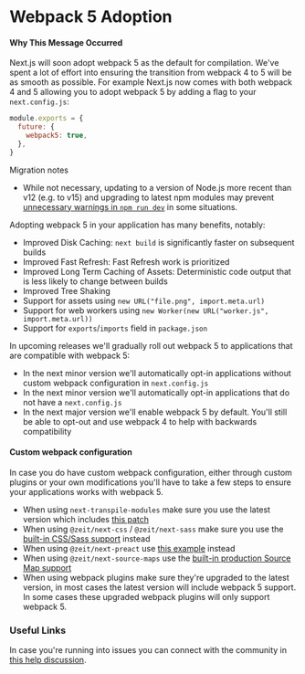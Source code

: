 # Webpack 5 Adoption

#### Why This Message Occurred

Next.js will soon adopt webpack 5 as the default for compilation. We've spent a lot of effort into ensuring the transition from webpack 4 to 5 will be as smooth as possible. For example Next.js now comes with both webpack 4 and 5 allowing you to adopt webpack 5 by adding a flag to your `next.config.js`:

```js
module.exports = {
  future: {
    webpack5: true,
  },
}
```

Migration notes
- While not necessary, updating to a version of Node.js more recent than v12 (e.g. to v15) and upgrading to latest npm modules may prevent [unnecessary warnings in `npm run dev`](https://stackoverflow.com/questions/67082806/when-updating-next-js-to-webpack5-getting-warnings-cant-resolve-fsevents-in) in some situations.

Adopting webpack 5 in your application has many benefits, notably:

- Improved Disk Caching: `next build` is significantly faster on subsequent builds
- Improved Fast Refresh: Fast Refresh work is prioritized
- Improved Long Term Caching of Assets: Deterministic code output that is less likely to change between builds
- Improved Tree Shaking
- Support for assets using `new URL("file.png", import.meta.url)`
- Support for web workers using `new Worker(new URL("worker.js", import.meta.url))`
- Support for `exports`/`imports` field in `package.json`

In upcoming releases we'll gradually roll out webpack 5 to applications that are compatible with webpack 5:

- In the next minor version we'll automatically opt-in applications without custom webpack configuration in `next.config.js`
- In the next minor version we'll automatically opt-in applications that do not have a `next.config.js`
- In the next major version we'll enable webpack 5 by default. You'll still be able to opt-out and use webpack 4 to help with backwards compatibility

#### Custom webpack configuration

In case you do have custom webpack configuration, either through custom plugins or your own modifications you'll have to take a few steps to ensure your applications works with webpack 5.

- When using `next-transpile-modules` make sure you use the latest version which includes [this patch](https://github.com/martpie/next-transpile-modules/pull/179)
- When using `@zeit/next-css` / `@zeit/next-sass` make sure you use the [built-in CSS/Sass support](https://nextjs.org/docs/basic-features/built-in-css-support) instead
- When using `@zeit/next-preact` use [this example](https://github.com/vercel/next-plugins/tree/master/packages/next-preact) instead
- When using `@zeit/next-source-maps` use the [built-in production Source Map support](https://nextjs.org/docs/advanced-features/source-maps)
- When using webpack plugins make sure they're upgraded to the latest version, in most cases the latest version will include webpack 5 support. In some cases these upgraded webpack plugins will only support webpack 5.

### Useful Links

In case you're running into issues you can connect with the community in [this help discussion](https://github.com/vercel/next.js/discussions/23498).
